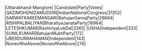  
|Uttarakhand-Manglore|
|Candidate|Party|Votes|
|QAZIMOHDNIZAMUDDIN|IndianNationalCongress|31352|
|SARWATKAREEMANSARI|BahujanSamajParty|28684|
|RISHIPALBALIYAN|BharatiyaJanataParty|16964|
|LETESHKUMAR|RashtriyaLokDal|3265|
|USHA|Independent|333|
|SUNILKUMAR|BahujanMuktiParty|172|
|UBERDURRAHAMAN|Independent|143|
|NoneoftheAbove|NoneoftheAbove|278|
